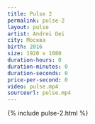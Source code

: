 ```yaml
---
title: Pulse 2
permalink: pulse-2
layout: pulse
artist: Andrei Dei
city: Москва
birth: 2016
size: 1920 x 1080
duration-hours: 0
duration-minutes: 0
duration-seconds: 0
price-per-second: 0
video: pulse.mp4
sourceurl: pulse.mp4
---
```


{% include pulse-2.html %}
